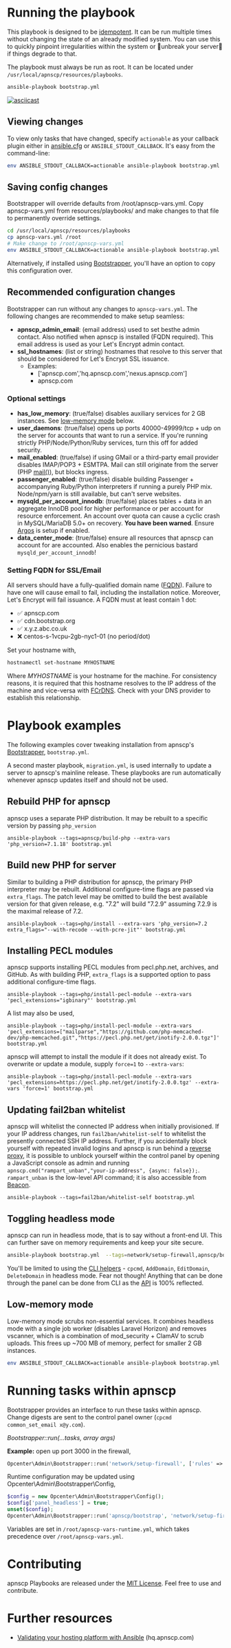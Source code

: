 # Running the playbook

This playbook is designed to be [idempotent](https://hq.apnscp.com/using-ansible-to-validate-your-server/). It can be run multiple times without changing the state of an already modified system. You can use this to quickly pinpoint irregularities within the system or 🤞unbreak your server🤞 if things degrade to that.

The playbook must always be run as root. It can be located under `/usr/local/apnscp/resources/playbooks`. 

```bash
ansible-playbook bootstrap.yml
```

[![asciicast](https://asciinema.org/a/196963.png)](https://asciinema.org/a/196963)

## Viewing changes

To view only tasks that have changed, specify `actionable` as your callback plugin either in [ansible.cfg](https://docs.ansible.com/ansible/latest/reference_appendices/config.html#ansible-configuration-settings-locations) or `ANSIBLE_STDOUT_CALLBACK`. It's easy from the command-line:

```bash
env ANSIBLE_STDOUT_CALLBACK=actionable ansible-playbook bootstrap.yml
```

## Saving config changes

Bootstrapper will override defaults from /root/apnscp-vars.yml. Copy apnscp-vars.yml from resources/playbooks/ and make changes to that file to permanently override settings.
```bash
cd /usr/local/apnscp/resources/playbooks
cp apnscp-vars.yml /root
# Make change to /root/apnscp-vars.yml
env ANSIBLE_STDOUT_CALLBACK=actionable ansible-playbook bootstrap.yml
```

Alternatively, if installed using [Bootstrapper](https://github.com/apisnetworks/apnscp-bootstrapper), you'll have an option to copy this configuration over.

## Recommended configuration changes

Bootstrapper can run without any changes to `apnscp-vars.yml`. The following changes are recommended to make setup seamless:

- **apnscp_admin_email**: (email address) used to set besthe admin contact. Also notified when apnscp is installed (FQDN required). This email address is used as your Let's Encrypt admin contact.
- **ssl_hostnames**: (list or string) hostnames that resolve to this server that should be considered for Let's Encrypt SSL issuance. 
  - Examples: 
    - ['apnscp.com','hq.apnscp.com','nexus.apnscp.com'] 
    - apnscp.com

### Optional settings

- **has_low_memory**: (true/false) disables auxiliary services for 2 GB instances. See [low-memory mode](#user-content-low-memory-mode) below.
- **user_daemons**: (true/false) opens up ports 40000-49999/tcp + udp on the server for accounts that want to run a service. If you're running strictly PHP/Node/Python/Ruby services, turn this off for added security.
- **mail_enabled**: (true/false) if using GMail or a third-party email provider disables IMAP/POP3 + ESMTPA. Mail can still originate from the server (PHP [mail()](http://php.net/manual/en/function.mail.php)), but blocks ingress.
- **passenger_enabled**: (true/false) disable building Passenger + accompanying Ruby/Python interpreters if running a purely PHP mix. Node/npm/yarn is still available, but can't serve websites.
- **mysqld_per_account_innodb**: (true/false) places tables + data in an aggregate InnoDB pool for higher performance or per account for resource enforcement. An account over quota can cause a cyclic crash in MySQL/MariaDB 5.0+ on recovery. **You have been warned**. Ensure [Argos](https://hq.apnscp.com/monitoring-with-monit-argos/) is setup if enabled.
- **data_center_mode**: (true/false) ensure all resources that apnscp can account for are accounted. Also enables the pernicious bastard `mysqld_per_account_innodb`!

### Setting FQDN for SSL/Email

All servers should have a fully-qualified domain name ([FQDN](https://en.wikipedia.org/wiki/Fully_qualified_domain_name)). Failure to have one will cause email to fail, including the installation notice. Moreover, Let's Encrypt will fail issuance. A FQDN must at least contain 1 dot:

- ✅ apnscp.com
- ✅ cdn.bootstrap.org
- ✅ x.y.z.abc.co.uk
- ❌ centos-s-1vcpu-2gb-nyc1-01 (no period/dot)

Set your hostname with,

```bash
hostnamectl set-hostname MYHOSTNAME
```

Where *MYHOSTNAME* is your hostname for the machine. For consistency reasons, it is required that this hostname resolves to the IP address of the machine and vice-versa with [FCrDNS](https://en.wikipedia.org/wiki/Forward-confirmed_reverse_DNS). Check with your DNS provider to establish this relationship.

# Playbook examples

The following examples cover tweaking installation from apnscp's [Bootstrapper](https://github.com/apisnetworks/apnscp-bootstrapper), `bootstrap.yml`.

A second master playbook, `migration.yml`, is used internally to update a server to apnscp's mainline release. These playbooks are run automatically whenever apnscp updates itself and should not be used.

## Rebuild PHP for apnscp

apnscp uses a separate PHP distribution. It may be rebuilt to a specific version by passing `php_version` 

```shell
ansible-playbook --tags=apnscp/build-php --extra-vars 'php_version=7.1.18' bootstrap.yml
```

## Build new PHP for server

Similar to building a PHP distribution for apnscp, the primary PHP interpreter may be rebuilt. Additional configure-time flags are passed via `extra_flags`. The patch level may be omitted to build the best available version for that given release, e.g. "7.2" will build "7.2.9" assuming 7.2.9 is the maximal release of 7.2.

```shell
ansible-playbook --tags=php/install --extra-vars 'php_version=7.2 extra_flags="--with-recode --with-pcre-jit"' bootstrap.yml
```

## Installing PECL modules

apnscp supports installing PECL modules from pecl.php.net, archives, and GitHub. As with building PHP, `extra_flags` is a supported option to pass additional configure-time flags.

```shell
ansible-playbook --tags=php/install-pecl-module --extra-vars 'pecl_extensions="igbinary"' bootstrap.yml
```

A list may also be used,

```shell
ansible-playbook --tags=php/install-pecl-module --extra-vars 'pecl_extensions=["mailparse","https://github.com/php-memcached-dev/php-memcached.git","https://pecl.php.net/get/inotify-2.0.0.tgz"]' bootstrap.yml
```

apnscp will attempt to install the module if it does not already exist. To overwrite or update a module, supply `force=1` to `--extra-vars`:

```shell
ansible-playbook --tags=php/install-pecl-module --extra-vars 'pecl_extensions=https://pecl.php.net/get/inotify-2.0.0.tgz' --extra-vars 'force=1' bootstrap.yml 
```

## Updating fail2ban whitelist

apnscp will whitelist the connected IP address when initially provisioned. If your IP address changes, run `fail2ban/whitelist-self` to whitelist the presently connected SSH IP address. Further, if you accidentally block yourself with repeated invalid logins and apnscp is run behind a [reverse proxy](https://github.com/apisnetworks/cp-proxy), it is possible to unblock yourself within the control panel by opening a JavaScript console as admin and running `apnscp.cmd("rampart_unban","your-ip-address", {async: false});`. `rampart_unban` is the low-level API command; it is also accessible from [Beacon](https://github.com/apisnetworks/beacon).

```shell
ansible-playbook --tags=fail2ban/whitelist-self bootstrap.yml
```

## Toggling headless mode

apnscp can run in headless mode, that is to say without a front-end UI. This can further save on memory requirements and keep your site secure.

```bash
ansible-playbook bootstrap.yml  --tags=network/setup-firewall,apnscp/bootstrap --extra-vars="panel_headless=true"
```

You'll be limited to using the [CLI helpers](http://docs.apnscp.com/admin/managing-accounts/#command-line-interface) - `cpcmd`, `AddDomain`, `EditDomain`, `DeleteDomain` in headless mode. Fear not though! Anything that can be done through the panel can be done from CLI as the [API](http://api.apnscp.com/namespace-none.html) is 100% reflected.

## Low-memory mode
Low-memory mode scrubs non-essential services. It combines headless mode with a single job worker (disables Laravel Horizon) and removes vscanner, 
which is a combination of mod_security + ClamAV to scrub uploads. This frees up ~700 MB of memory, perfect for smaller 2 GB instances.
```bash
env ANSIBLE_STDOUT_CALLBACK=actionable ansible-playbook bootstrap.yml  --extra-vars='has_low_memory=true' --extra-vars='panel_headless=true'
```

# Running tasks within apnscp
Bootstrapper provides an interface to run these tasks within apnscp. Change digests
are sent to the control panel owner (`cpcmd common_set_email x@y.com`).

*Bootstrapper::run(...tasks, array args)*

**Example:** open up port 3000 in the firewall,
```php
Opcenter\Admin\Bootstrapper::run('network/setup-firewall', ['rules' => [['port' => '3000/tcp', 'state' => 'disabled']]]);
```
Runtime configuration may be updated using Opcenter\Admin\Bootstrapper\Config,
```php
$config = new Opcenter\Admin\Bootstrapper\Config();
$config['panel_headless'] = true;
unset($config);
Opcenter\Admin\Bootstrapper::run('apnscp/bootstrap', 'network/setup-firewall', 'software/argos');
```
Variables are set in `/root/apnscp-vars-runtime.yml`, which takes precedence over `/root/apnscp-vars.yml`.

# Contributing

apnscp Playbooks are released under the [MIT License](LICENSE). Feel free to use and contribute.



# Further resources

- [Validating your hosting platform with Ansible](https://hq.apnscp.com/using-ansible-to-validate-your-server/) (hq.apnscp.com)
